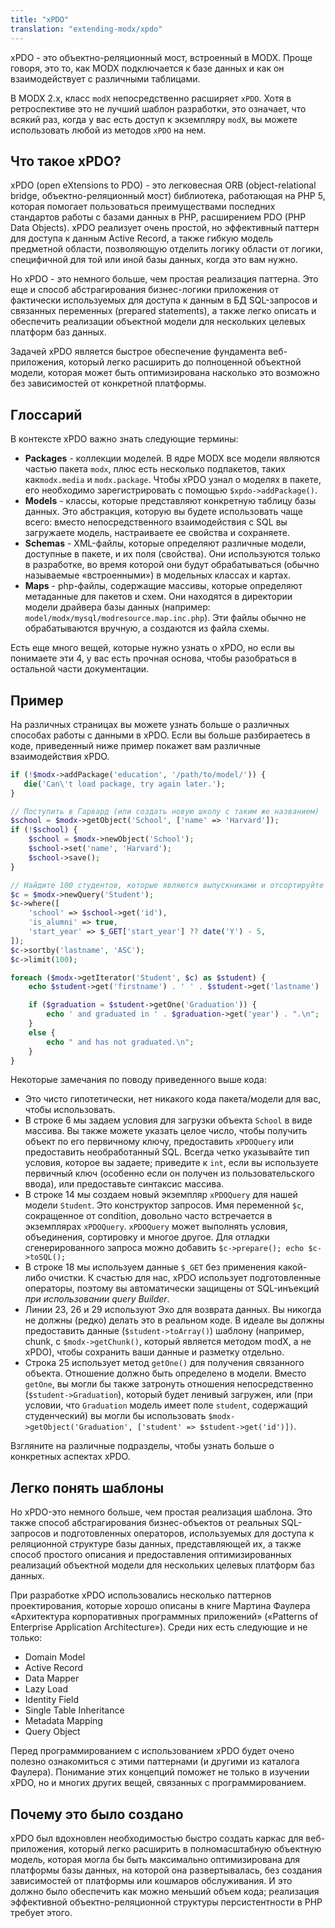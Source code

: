 ```yaml
---
title: "xPDO"
translation: "extending-modx/xpdo"
---
```


xPDO - это объектно-реляционный мост, встроенный в MODX. Проще говоря, это то, как MODX подключается к базе данных и как он взаимодействует с различными таблицами.

В MODX 2.x, класс `modX` непосредственно расширяет `xPDO`. Хотя в ретроспективе это не лучший шаблон разработки, это означает, что всякий раз, когда у вас есть доступ к экземпляру `modX`, вы можете использовать любой из методов `xPDO` на нем.

## Что такое xPDO?

xPDO (open eXtensions to PDO) - это легковесная ORB (object-relational bridge, объектно-реляционный мост) библиотека, работающая на PHP 5, которая помогает пользоваться преимуществами последних стандартов работы с базами данных в PHP, расширением PDO (PHP Data Objects). xPDO реализует очень простой, но эффективный паттерн для доступа к данным Active Record, а также гибкую модель предметной области, позволяющую отделить логику области от логики, специфичной для той или иной базы данных, когда это вам нужно.

Но xPDO - это немного больше, чем простая реализация паттерна. Это еще и способ абстрагирования бизнес-логики приложения от фактически используемых для доступа к данным в БД SQL-запросов и связанных переменных (prepared statements), а также легко описать и обеспечить реализации объектной модели для нескольких целевых платформ баз данных.

Задачей xPDO является быстрое обеспечение фундамента веб-приложения, который легко расширить до полноценной объектной модели, которая может быть оптимизирована насколько это возможно без зависимостей от конкретной платформы.

## Глоссарий

В контексте xPDO важно знать следующие термины:

- **Packages** - коллекции моделей. В ядре MODX все модели являются частью пакета `modx`, плюс есть несколько подпакетов, таких как`modx.media` и `modx.package`. Чтобы xPDO узнал о моделях в пакете, его необходимо зарегистрировать с помощью `$xpdo->addPackage()`.
- **Models** - классы, которые представляют конкретную таблицу базы данных. Это абстракция, которую вы будете использовать чаще всего: вместо непосредственного взаимодействия с SQL вы загружаете модель, настраиваете ее свойства и сохраняете.
- **Schemas** - XML-файлы, которые определяют различные модели, доступные в пакете, и их поля (свойства). Они используются только в разработке, во время которой они будут обрабатываться (обычно называемые «встроенными») в модельных классах и картах.
- **Maps** - php-файлы, содержащие массивы, которые определяют метаданные для пакетов и схем. Они находятся в директории модели драйвера базы данных (например: `model/modx/mysql/modresource.map.inc.php`). Эти файлы обычно не обрабатываются вручную, а создаются из файла схемы.

Есть еще много вещей, которые нужно узнать о xPDO, но если вы понимаете эти 4, у вас есть прочная основа, чтобы разобраться в остальной части документации.

## Пример

На различных страницах вы можете узнать больше о различных способах работы с данными в xPDO. Если вы больше разбираетесь в коде, приведенный ниже пример покажет вам различные взаимодействия xPDO.

````php
if (!$modx->addPackage('education', '/path/to/model/')) {
   die('Can\'t load package, try again later.');
}

// Поступить в Гарвард (или создать новую школу с таким же названием)
$school = $modx->getObject('School', ['name' => 'Harvard']);
if (!$school) {
    $school = $modx->newObject('School');
    $school->set('name', 'Harvard');
    $school->save();
}

// Найдите 100 студентов, которые являются выпускниками и отсортируйте по фамилии
$c = $modx->newQuery('Student');
$c->where([
    'school' => $school->get('id'),
    'is_alumni' => true,
    'start_year' => $_GET['start_year'] ?? date('Y') - 5,
]);
$c->sortby('lastname', 'ASC');
$c->limit(100);

foreach ($modx->getIterator('Student', $c) as $student) {
    echo $student->get('firstname') . ' ' . $student->get('lastname') . ' started studying in ' . $student->get('start_year');

    if ($graduation = $student->getOne('Graduation')) {
        echo ' and graduated in ' . $graduation->get('year') . ".\n";
    }
    else {
        echo " and has not graduated.\n";
    }
}
````

Некоторые замечания по поводу приведенного выше кода:

- Это чисто гипотетически, нет никакого кода пакета/модели для вас, чтобы использовать.
- В строке 6 мы задаем условия для загрузки объекта `School` в виде массива. Вы также можете указать целое число, чтобы получить объект по его первичному ключу, предоставить `xPDOQuery` или предоставить необработанный SQL. Всегда четко указывайте тип условия, которое вы задаете; приведите к `int`, если вы используете первичный ключ (особенно если он получен из пользовательского ввода), или предоставьте синтаксис массива.
- В строке 14 мы создаем новый экземпляр `xPDOQuery` для нашей модели `Student`. Это конструктор запросов. Имя переменной `$c`, сокращенное от condition, довольно часто встречается в экземплярах `xPDOQuery`. `xPDOQuery` может выполнять условия, объединения, сортировку и многое другое. Для отладки сгенерированного запроса можно добавить `$c->prepare(); echo $c->toSQL();`
- В строке 18 мы используем данные `$_GET` без применения какой-либо очистки. К счастью для нас, xPDO использует подготовленные операторы, поэтому вы автоматически защищены от SQL-инъекций _при использовании query Builder_.
- Линии 23, 26 и 29 используют Эхо для возврата данных. Вы никогда не должны (редко) делать это в реальном коде. В идеале вы должны предоставить данные (`$student->toArray()`) шаблону (например, chunk, с `$modx->getChunk()`, который является методом modX, а не xPDO), чтобы сохранить ваши данные и разметку отдельно.
- Строка 25 использует метод `getOne()` для получения связанного объекта. Отношение должно быть определено в модели. Вместо `getOne`, вы могли бы также затронуть отношения непосредственно (`$student->Graduation`), который будет ленивый загружен, или (при условии, что `Graduation` модель имеет поле `student`, содержащий студенческий) вы могли бы использовать `$modx->getObject('Graduation', ['student' => $student->get('id')])`.

Взгляните на различные подразделы, чтобы узнать больше о конкретных аспектах xPDO.

## Легко понять шаблоны

Но xPDO-это немного больше, чем простая реализация шаблона. Это также способ абстрагирования бизнес-объектов от реальных SQL-запросов и подготовленных операторов, используемых для доступа к реляционной структуре базы данных, представляющей их, а также способ простого описания и предоставления оптимизированных реализаций объектной модели для нескольких целевых платформ баз данных.

При разработке xPDO использовались несколько паттернов проектирования, которые хорошо описаны в книге Мартина Фаулера «Архитектура корпоративных программных приложений» («Patterns of Enterprise Application Architecture»). Среди них есть следующие и не только:

- Domain Model
- Active Record
- Data Mapper
- Lazy Load
- Identity Field
- Single Table Inheritance
- Metadata Mapping
- Query Object

Перед программированием с использованием xPDO будет очено полезно ознакомиться с этими паттернами (и другими из каталога Фаулера). Понимание этих концепций поможет не только в изучении xPDO, но и многих других вещей, связанных с программированием.


## Почему это было создано

xPDO был вдохновлен необходимостью быстро создать каркас для веб-приложения, который легко расширить в полномасштабную объектную модель, которая могла бы быть максимально оптимизирована для платформы базы данных, на которой она развертывалась, без создания зависимостей от платформы или кошмаров обслуживания. И это должно было обеспечить как можно меньший объем кода; реализация эффективной объектно-реляционной структуры персистентности в PHP требует этого.
